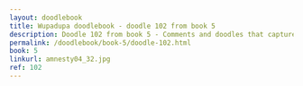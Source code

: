 ```yaml
---
layout: doodlebook
title: Wupadupa doodlebook - doodle 102 from book 5
description: Doodle 102 from book 5 - Comments and doodles that capture the essence of this event  
permalink: /doodlebook/book-5/doodle-102.html
book: 5
linkurl: amnesty04_32.jpg
ref: 102
---	  
```

																																																																							